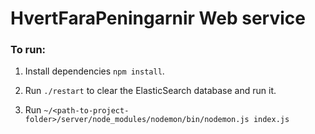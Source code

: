 # HvertFaraPeningarnir Web service

### To run:

1. Install dependencies `npm install`.

2. Run `./restart` to clear the ElasticSearch database and run it.

3. Run `~/<path-to-project-folder>/server/node_modules/nodemon/bin/nodemon.js index.js`